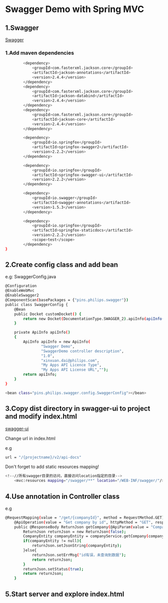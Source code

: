 # Swagger Demo with Spring MVC
## 1.Swagger

[Swagger](http://swagger.io/)
### 1.Add maven dependencies
```sh
        <dependency>
            <groupId>com.fasterxml.jackson.core</groupId>
            <artifactId>jackson-annotations</artifactId>
            <version>2.4.4</version>
        </dependency>
        <dependency>
            <groupId>com.fasterxml.jackson.core</groupId>
            <artifactId>jackson-databind</artifactId>
            <version>2.4.4</version>
        </dependency>
        <dependency>
            <groupId>com.fasterxml.jackson.core</groupId>
            <artifactId>jackson-core</artifactId>
            <version>2.4.4</version>
        </dependency>

        <dependency>
            <groupId>io.springfox</groupId>
            <artifactId>springfox-swagger2</artifactId>
            <version>2.2.2</version>
        </dependency>

        <dependency>
            <groupId>io.springfox</groupId>
            <artifactId>springfox-swagger-ui</artifactId>
            <version>2.2.2</version>
        </dependency>

        <dependency>
            <groupId>io.swagger</groupId>
            <artifactId>swagger-annotations</artifactId>
            <version>1.5.3</version>
        </dependency>

        <dependency>
            <groupId>io.springfox</groupId>
            <artifactId>springfox-staticdocs</artifactId>
            <version>2.2.2</version>
            <scope>test</scope>
        </dependency>
}
```
## 2.Create config class and add bean
e.g: SwaggerConfig.java
```sh
@Configuration
@EnableWebMvc
@EnableSwagger2
@ComponentScan(basePackages = {"pins.philips.swagger"})
public class SwaggerConfig {
    @Bean
    public Docket customDocket() {
        return new Docket(DocumentationType.SWAGGER_2).apiInfo(apiInfo());
    }

    private ApiInfo apiInfo()
    {
        ApiInfo apiInfo = new ApiInfo(
                "Swagger Demo",
                "SwaggerDemo controller description",
                "1.0",
                "xinxuan.dai@philips.com",
                "My Apps API Licence Type",
                "My Apps API License URL","");
        return apiInfo;
    }
}
```
```sh
<bean class="pins.philips.swagger.config.SwaggerConfig"></bean>
```
## 3.Copy dist directory in swagger-ui to project and modify index.html
[swagger-ui](https://github.com/swagger-api/swagger-ui)

Change url in index.html

e.g
```sh
url = "/{projectname}/v2/api-docs"
```

Don't forget to add static resources mapping!
```sh
<!--//所有swagger目录的访问，直接访问location指定的目录-->
    <mvc:resources mapping="/swagger/**" location="/WEB-INF/swagger/"/>
```
## 4.Use annotation in Controller class
e.g
```sh
@RequestMapping(value = "/get/{companyId}", method = RequestMethod.GET)
    @ApiOperation(value = "Get company by id", httpMethod = "GET", response = ReturnJson.class, notes = "根据公司Id获取公司信息")
    public @ResponseBody ReturnJson getCompany(@ApiParam(value = "Company's Id")@PathVariable("companyId") int companyId) {
        ReturnJson returnJson = new ReturnJson(false);
        CompanyEntity companyEntity = companyService.getCompany(companyId);
        if(companyEntity != null){
            returnJson.setJsonString(companyEntity);
        }else{
            returnJson.setErrMsg("id有误，未查询到数据");
            return returnJson;
        }
        returnJson.setStatus(true);
        return returnJson;
    }
```
## 5.Start server and explore index.html





